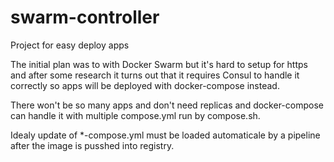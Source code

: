 # swarm-controller
Project for easy deploy apps

The initial plan was to with Docker Swarm but it's hard to setup for https and after some research it turns out that it requires Consul to handle it correctly so apps will be deployed with docker-compose instead.

There won't be so many apps and don't need replicas and docker-compose can handle it with multiple compose.yml run by compose.sh.

Idealy update of *-compose.yml must be loaded automaticale by a pipeline after the image is pusshed into registry.
